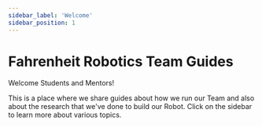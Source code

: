 ```yaml
---
sidebar_label: 'Welcome'
sidebar_position: 1
---
```


# Fahrenheit Robotics Team Guides

Welcome Students and Mentors!

This is a place where we share guides about how we run our Team and also about the research that we've done to build our Robot. Click on the sidebar to learn more about various topics. 

